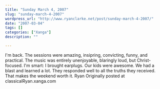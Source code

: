 ```yaml
---
title: "Sunday March 4, 2007"
slug: "sunday-march-4-2007"
wordpress_url: "http://www.ryanclarke.net/post/sunday-march-4-2007/"
date: "2007-03-04"
tags: []
categories: ["Xanga"]
description: ""

---
```


I'm back.
The sessions were amazing, insipring, convicting, funny, and practical.
The music was entirely unenjoyable, blaringly loud, but Christ-focused. I'm smart: I brought earplugs.
Our kids were awesome. We had a blast and learned a lot. They responded well to all the truths they received. That makes the weekend worth it.
Ryan
Originally posted at classicalRyan.xanga.com
